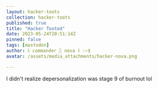 ```yaml
---
layout: hacker-toots
collection: hacker-toots
published: true
title: "Hacker Tooted"
date: 2023-05-24T20:51:14Z
pinned: false
tags: [mastodon]
author: ⸸ commander ░ nova ⸸ :~$
avatar: /assets/media_attachments/hacker-nova.png

---
```


<p>I didn&#39;t realize depersonalization was stage 9 of burnout lol</p>


